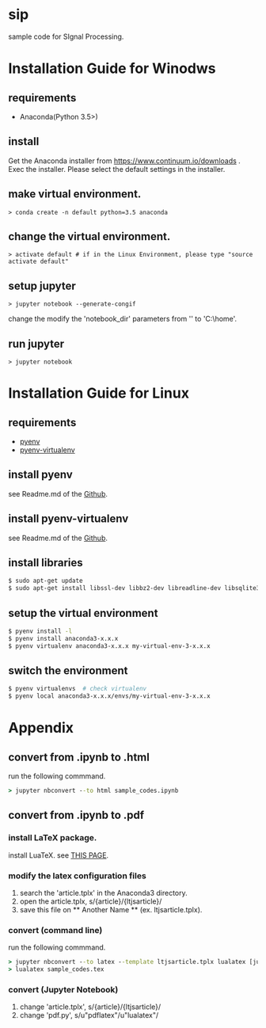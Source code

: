 # sip
sample code for SIgnal Processing.

# Installation Guide for Winodws
## requirements
 - Anaconda(Python 3.5>)

## install 
Get the Anaconda installer from https://www.continuum.io/downloads .
Exec the installer. Please select the default settings in the installer.

## make virtual environment.

```
> conda create -n default python=3.5 anaconda
```

## change the virtual environment.
```
> activate default # if in the Linux Environment, please type "source activate default"
```

## setup jupyter 

```
> jupyter notebook --generate-congif
```

change the modify the 'notebook_dir' parameters from '' to 'C:\home'.


## run jupyter
```
> jupyter notebook
```

# Installation Guide for Linux

## requirements
 - [pyenv](https://github.com/yyuu/pyenv)
 - [pyenv-virtualenv](https://github.com/yyuu/pyenv-virtualenv)

## install pyenv
see Readme.md of the [Github](https://github.com/yyuu/pyenv).

## install pyenv-virtualenv
see Readme.md of the [Github](https://github.com/yyuu/pyenv-virtualenv).

## install libraries

```bash:install.sh
$ sudo apt-get update
$ sudo apt-get install libssl-dev libbz2-dev libreadline-dev libsqlite3-dev -y 
```
## setup the virtual environment

```bash:install.sh
$ pyenv install -l
$ pyenv install anaconda3-x.x.x
$ pyenv virtualenv anaconda3-x.x.x my-virtual-env-3-x.x.x
```

## switch the environment

```bash:change.sh
$ pyenv virtualenvs  # check virtualenv
$ pyenv local anaconda3-x.x.x/envs/my-virtual-env-3-x.x.x
```


# Appendix

## convert from .ipynb to .html

run the following commmand.

```bat
> jupyter nbconvert --to html sample_codes.ipynb
```

## convert from .ipynb to .pdf

### install LaTeX package.

install LuaTeX. see [THIS PAGE](https://texwiki.texjp.org/?TeX%20Live).

### modify the latex configuration files
1. search the 'article.tplx' in the Anaconda3 directory.
2. open the article.tplx, s/{article}/{ltjsarticle}/
3. save this file on ** Another Name ** (ex. ltjsarticle.tplx).

### convert (command line)

run the following commmand.

```bat
> jupyter nbconvert --to latex --template ltjsarticle.tplx lualatex [jupyter_file].ipynb
> lualatex sample_codes.tex
```

### convert (Jupyter Notebook)

1. change 'article.tplx', s/{article}/{ltjsarticle}/
2. change 'pdf.py', s/u"pdflatex"/u"lualatex"/


